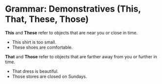 <!-- content/Level2/Lesson2/grammar/grammar.md -->

# Grammar: Demonstratives (This, That, These, Those)

**This** and **These** refer to objects that are near you or close in time.
- This shirt is too small.
- These shoes are comfortable.

**That** and **Those** refer to objects that are farther away from you or further in time.
- That dress is beautiful.
- Those stores are closed on Sundays.

